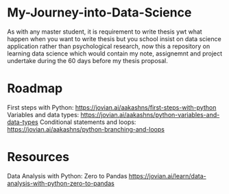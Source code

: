 # My-Journey-into-Data-Science
As with any master student, it is requirement to write thesis ywt what happen when you want to write thesis but you school insist on data science application rather than psychological research, now this a repository on learning data science which would contain my note, assignemnt and project undertake during the 60 days before my thesis proposal.


# Roadmap
First steps with Python: https://jovian.ai/aakashns/first-steps-with-python
Variables and data types: https://jovian.ai/aakashns/python-variables-and-data-types
Conditional statements and loops: https://jovian.ai/aakashns/python-branching-and-loops

# Resources
Data Analysis with Python: Zero to Pandas https://jovian.ai/learn/data-analysis-with-python-zero-to-pandas

